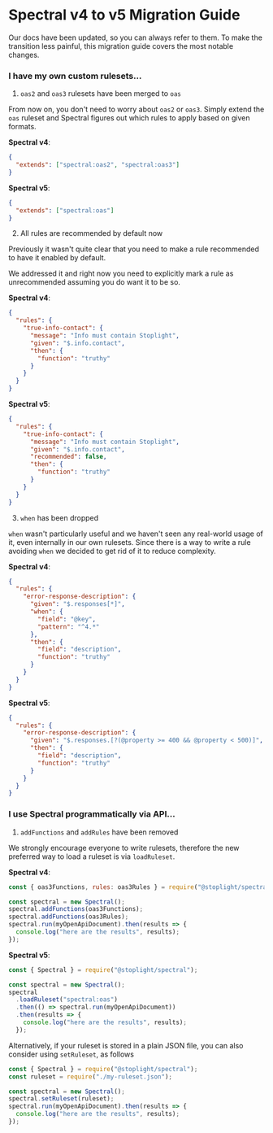 # Spectral v4 to v5 Migration Guide

Our docs have been updated, so you can always refer to them. To make the transition less painful,
this migration guide covers the most notable changes.

### I have my own custom rulesets...

1. `oas2` and `oas3` rulesets have been merged to `oas`

From now on, you don't need to worry about `oas2` or `oas3`. Simply extend the `oas` ruleset and Spectral figures out which rules to apply based on given formats.

**Spectral v4**:

```json
{
  "extends": ["spectral:oas2", "spectral:oas3"]
}
```

**Spectral v5**:

```json
{
  "extends": ["spectral:oas"]
}
```

2. All rules are recommended by default now

Previously it wasn't quite clear that you need to make a rule recommended to have it enabled by default.

We addressed it and right now you need to explicitly mark a rule as unrecommended assuming you do want it to be so.

**Spectral v4**:

```json
{
  "rules": {
    "true-info-contact": {
      "message": "Info must contain Stoplight",
      "given": "$.info.contact",
      "then": {
        "function": "truthy"
      }
    }
  }
}
```

**Spectral v5**:

```json
{
  "rules": {
    "true-info-contact": {
      "message": "Info must contain Stoplight",
      "given": "$.info.contact",
      "recommended": false,
      "then": {
        "function": "truthy"
      }
    }
  }
}
```

3. `when` has been dropped

`when` wasn't particularly useful and we haven't seen any real-world usage of it, even internally in our own rulesets.
Since there is a way to write a rule avoiding `when` we decided to get rid of it to reduce complexity.

**Spectral v4**:

```json
{
  "rules": {
    "error-response-description": {
      "given": "$.responses[*]",
      "when": {
        "field": "@key",
        "pattern": "^4.*"
      },
      "then": {
        "field": "description",
        "function": "truthy"
      }
    }
  }
}
```

**Spectral v5**:

```json
{
  "rules": {
    "error-response-description": {
      "given": "$.responses.[?(@property >= 400 && @property < 500)]",
      "then": {
        "field": "description",
        "function": "truthy"
      }
    }
  }
}
```

### I use Spectral programmatically via API...

1. `addFunctions` and `addRules` have been removed

We strongly encourage everyone to write rulesets, therefore the new preferred way to load a ruleset is via `loadRuleset`.

**Spectral v4**:

```js
const { oas3Functions, rules: oas3Rules } = require("@stoplight/spectral/dist/rulesets/oas3");

const spectral = new Spectral();
spectral.addFunctions(oas3Functions);
spectral.addFunctions(oas3Rules);
spectral.run(myOpenApiDocument).then(results => {
  console.log("here are the results", results);
});
```

**Spectral v5**:

```js
const { Spectral } = require("@stoplight/spectral");

const spectral = new Spectral();
spectral
  .loadRuleset("spectral:oas")
  .then(() => spectral.run(myOpenApiDocument))
  .then(results => {
    console.log("here are the results", results);
  });
```

Alternatively, if your ruleset is stored in a plain JSON file, you can also consider using `setRuleset`, as follows

```js
const { Spectral } = require("@stoplight/spectral");
const ruleset = require("./my-ruleset.json");

const spectral = new Spectral();
spectral.setRuleset(ruleset);
spectral.run(myOpenApiDocument).then(results => {
  console.log("here are the results", results);
});
```
